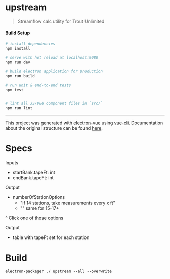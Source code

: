 # upstream

> Streamflow calc utility for Trout Unlimited

#### Build Setup

``` bash
# install dependencies
npm install

# serve with hot reload at localhost:9080
npm run dev

# build electron application for production
npm run build

# run unit & end-to-end tests
npm test


# lint all JS/Vue component files in `src/`
npm run lint

```

---

This project was generated with [electron-vue](https://github.com/SimulatedGREG/electron-vue) using [vue-cli](https://github.com/vuejs/vue-cli). Documentation about the original structure can be found [here](https://simulatedgreg.gitbooks.io/electron-vue/content/index.html).


# Specs

Inputs
- startBank.tapeFt: int
- endBank.tapeFt: int

Output
- numberOfStationOptions
    - "If 14 stations, take measurements every x ft"
    - "" same for 15-17+

^ Click one of those options

Output
- table with tapeFt set for each station

# Build

`electron-packager ./ upstream --all --overwrite`